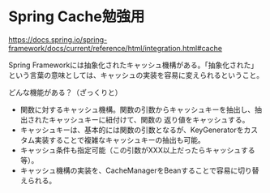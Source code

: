 # Spring Cache勉強用

https://docs.spring.io/spring-framework/docs/current/reference/html/integration.html#cache

Spring Frameworkには抽象化されたキャッシュ機構がある。「抽象化された」という言葉の意味としては、キャッシュの実装を容易に変えられるということ。

どんな機能がある？（ざっくりと）

- 関数に対するキャッシュ機構。関数の引数からキャッシュキーを抽出し、抽出されたキャッシュキーに紐付けて、関数の 返り値をキャッシュする。
- キャッシュキーは、基本的には関数の引数となるが、KeyGeneratorをカスタム実装することで複雑なキャッシュキーの抽出も可能。
- キャッシュ条件も指定可能（この引数がXXX以上だったらキャッシュする等）。
- キャッシュ機構の実装を、CacheManagerをBeanすることで容易に切り替えられる。

